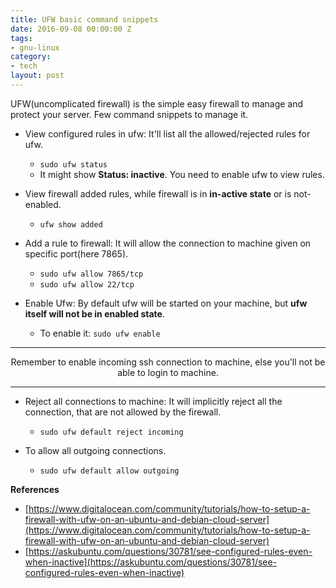 ```yaml
---
title: UFW basic command snippets
date: 2016-09-08 00:00:00 Z
tags:
- gnu-linux
category:
- tech
layout: post
---
```


UFW(uncomplicated firewall) is the simple easy firewall to manage and protect your server. Few command snippets to manage it.

* View configured rules in ufw: It'll list all the allowed/rejected rules for ufw.
    * `sudo ufw status`
    * It might show **Status: inactive**. You need to enable ufw to view rules.

* View firewall added rules, while firewall is in **in-active state** or is not-enabled.
    * `ufw show added`

* Add a rule to firewall: It will allow the connection to machine given on specific port(here 7865).
    * `sudo ufw allow 7865/tcp`
    * `sudo ufw allow 22/tcp`

* Enable Ufw: By default ufw will be started on your machine, but **ufw itself will not be in enabled state**.
    * To enable it: `sudo ufw enable`

<hr/>
 <center>Remember to enable incoming ssh connection to machine, else you'll not be able to login to machine.</center>
 <hr/>

* Reject all connections to machine: It will implicitly reject all the connection, that are not allowed by the firewall.
    * `sudo ufw default reject incoming`

* To allow all outgoing connections. 
    * `sudo ufw default allow outgoing`


**References**

* [https://www.digitalocean.com/community/tutorials/how-to-setup-a-firewall-with-ufw-on-an-ubuntu-and-debian-cloud-server](https://www.digitalocean.com/community/tutorials/how-to-setup-a-firewall-with-ufw-on-an-ubuntu-and-debian-cloud-server)
* [https://askubuntu.com/questions/30781/see-configured-rules-even-when-inactive](https://askubuntu.com/questions/30781/see-configured-rules-even-when-inactive)

